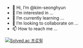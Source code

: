 - 👋 Hi, I’m @kim-seonghyun
- 👀 I’m interested in ...
- 🌱 I’m currently learning ...
- 💞️ I’m looking to collaborate on ...
- 📫 How to reach me ...

[![Solved.ac
프로필](http://mazassumnida.wtf/api/generate_badge?boj=aruesin2)](https://solved.ac/aruesin2)
<!---
kim-seonghyun/kim-seonghyun is a ✨ special ✨ repository because its `README.md` (this file) appears on your GitHub profile.
You can click the Preview link to take a look at your changes.
--->
